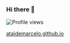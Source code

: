 ### Hi there 👋


<p align="left"><img src="https://komarev.com/ghpvc/?username=ataidemarcelo&color=blue" alt="Profile views" /></p>

[ataidemarcelo.github.io](https://ataidemarcelo.github.io/)

<!--
**ataidemarcelo/ataidemarcelo** is a ✨ _special_ ✨ repository because its `README.md` (this file) appears on your GitHub profile.

Here are some ideas to get you started:

- 🔭 I’m currently working on ...
- 🌱 I’m currently learning ...
- 👯 I’m looking to collaborate on ...
- 🤔 I’m looking for help with ...
- 💬 Ask me about ...
- 📫 How to reach me: ...
- 😄 Pronouns: ...
- ⚡ Fun fact: ...
-->
